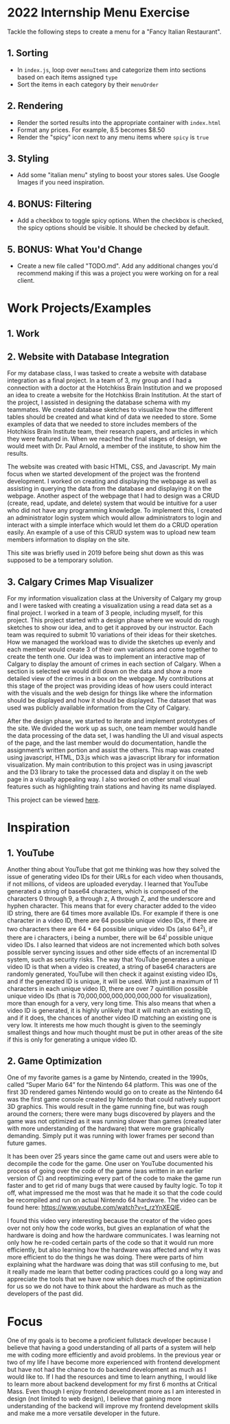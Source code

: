 # 2022 Internship Menu Exercise

Tackle the following steps to create a menu for a "Fancy Italian Restaurant".

## 1. Sorting

- In `index.js`, loop over `menuItems` and categorize them into sections based on each items assigned `type`
- Sort the items in each category by their `menuOrder`

## 2. Rendering

- Render the sorted results into the appropriate container with `index.html`
- Format any prices. For example, 8.5 becomes \$8.50
- Render the "spicy" icon next to any menu items where `spicy` is `true`

## 3. Styling

- Add some "italian menu" styling to boost your stores sales. Use Google Images if you need inspiration.

## 4. BONUS: Filtering

- Add a checkbox to toggle spicy options. When the checkbox is checked, the spicy options should be visible. It should be checked by default.

## 5. BONUS: What You'd Change

- Create a new file called "TODO.md". Add any additional changes you'd recommend making if this was a project you were working on for a real client.

# Work Projects/Examples

## 1. Work

## 2. Website with Database Integration

For my database class, I was tasked to create a website with database integration as a final project. In a team of 3, my group and I had a connection with a doctor at the Hotchkiss Brain Institution and we proposed an idea to create a website for the Hotchkiss Brain Institution. At the start of the project, I assisted in designing the database schema with my teammates. We created database sketches to visualize how the different tables should be created and what kind of data we needed to store. Some examples of data that we needed to store includes members of the Hotchkiss Brain Institute team, their research papers, and articles in which they were featured in. When we reached the final stages of design, we would meet with Dr. Paul Arnold, a member of the institute, to show him the results.

The website was created with basic HTML, CSS, and Javascript. My main focus when we started development of the project was the frontend development. I worked on creating and displaying the webpage as well as assisting in querying the data from the database and displaying it on the webpage. Another aspect of the webpage that I had to design was a CRUD (create, read, update, and delete) system that would be intuitive for a user who did not have any programming knowledge. To implement this, I created an administrator login system which would allow administrators to login and interact with a simple interface which would let them do a CRUD operation easily. An example of a use of this CRUD system was to upload new team members information to display on the site.

This site was briefly used in 2019 before being shut down as this was supposed to be a temporary solution.

## 3. Calgary Crimes Map Visualizer

For my information visualization class at the University of Calgary my group and I were tasked with creating a visualization using a read data set as a final project. I worked in a team of 3 people, including myself, for this project. This project started with a design phase where we would do rough sketches to show our idea, and to get it approved by our instructor. Each team was required to submit 10 variations of their ideas for their sketches. How we managed the workload was to divide the sketches up evenly and each member would create 3 of their own variations and come together to create the tenth one. Our idea was to implement an interactive map of Calgary to display the amount of crimes in each section of Calgary. When a section is selected we would drill down on the data and show a more detailed view of the crimes in a box on the webpage. My contributions at this stage of the project was providing ideas of how users could interact with the visuals and the web design for things like where the information should be displayed and how it should be displayed. The dataset that was used was publicly available information from the City of Calgary.

After the design phase, we started to iterate and implement prototypes of the site. We divided the work up as such, one team member would handle the data processing of the data set, I was handling the UI and visual aspects of the page, and the last member would do documentation, handle the assignment’s written portion and assist the others. This map was created using javascript, HTML, D3.js which was a javascript library for information visualization. My main contribution to this project was in using javascript and the D3 library to take the processed data and display it on the web page in a visually appealing way. I also worked on other small visual features such as highlighting train stations and having its name displayed.

This project can be viewed [here](https://jasondam07.github.io/final-implementation/index.html).

# Inspiration

## 1. YouTube

Another thing about YouTube that got me thinking was how they solved the issue of generating video IDs for their URLs for each video when thousands, if not millions, of videos are uploaded everyday. I learned that YouTube generated a string of base64 characters, which is composed of the characters 0 through 9, a through z, A through Z, and the underscore and hyphen character. This means that for every character added to the video ID string, there are 64 times more available IDs. For example if there is one character in a video ID, there are 64 possible unique video IDs, if there are two characters there are 64 * 64 possible unique video IDs (also 64<sup>2</sup>), if there are i characters, i being a number, there will be 64<sup>i</sup> possible unique video IDs. I also learned that videos are not incremented which both solves possible server syncing issues and other side effects of an incremental ID system, such as security risks. The way that YouTube generates a unique video ID is that when a video is created, a string of base64 characters are randomly generated, YouTube will then check it against existing video IDs, and if the generated ID is unique, it will be used. With just a maximum of 11 characters in each unique video ID, there are over 7 quintillion possible unique video IDs (that is 70,000,000,000,000,000,000 for visualization), more than enough for a very, very long time. This also means that when a video ID is generated, it is highly unlikely that it will match an existing ID, and if it does, the chances of another video ID matching an existing one is very low. It interests me how much thought is given to the seemingly smallest things and how much thought must be put in other areas of the site if this is only for generating a unique video ID.

## 2. Game Optimization

One of my favorite games is a game by Nintendo, created in the 1990s, called “Super Mario 64” for the Nintendo 64 platform. This was one of the first 3D rendered games Nintendo would go on to create as the Nintendo 64 was the first game console created by Nintendo that could natively support 3D graphics. This would result in the game running fine, but was rough around the corners; there were many bugs discovered by players and the game was not optimized as it was running slower than games (created later with more understanding of the hardware) that were more graphically demanding. Simply put it was running with lower frames per second than future games. 

It has been over 25 years since the game came out and users were able to decompile the code for the game. One user on YouTube documented his process of going over the code of the game (was written in an earlier version of C) and reoptimizing every part of the code to make the game run faster and to get rid of many bugs that were caused by faulty logic. To top it off, what impressed me the most was that he made it so that the code could be recompiled and run on actual Nintendo 64 hardware. The video can be found here: https://www.youtube.com/watch?v=t_rzYnXEQlE.

I found this video very interesting because the creator of the video goes over not only how the code works, but gives an explanation of what the hardware is doing and how the hardware communicates. I was learning not only how he re-coded certain parts of the code so that it would run more efficiently, but also learning how the hardware was affected and why it was more efficient to do the things he was doing. There were parts of him explaining what the hardware was doing that was still confusing to me, but it really made me learn that better coding practices could go a long way and appreciate the tools that we have now which does much of the optimization for us so we do not have to think about the hardware as much as the developers of the past did.

# Focus

One of my goals is to become a proficient fullstack developer because I believe that having a good understanding of all parts of a system will help me with coding more efficiently and avoid problems. In the previous year or two of my life I have become more experienced with frontend development but have not had the chance to do backend development as much as I would like to. If I had the resources and time to learn anything, I would like to learn more about backend development for my first 6 months at Critical Mass. Even though I enjoy frontend development more as I am interested in design (not limited to web design), I believe that gaining more understanding of the backend will improve my frontend development skills and make me a more versatile developer in the future. 